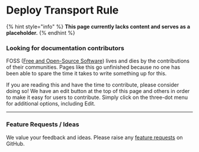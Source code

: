 # Deploy Transport Rule

{% hint style="info" %}
**This page currently lacks content and serves as a placeholder.**
{% endhint %}

### **Looking for documentation contributors**

FOSS ([Free and Open-Source Software](https://en.wikipedia.org/wiki/Free_and_open-source_software)) lives and dies by the contributions of their communities. Pages like this go unfinished because no one has been able to spare the time it takes to write something up for this.

If you are reading this and have the time to contribute, please consider doing so! We have an edit button at the top of this page and others in order to make it easy for users to contribute. Simply click on the three-dot menu for additional options, including Edit.

***

### Feature Requests / Ideas

We value your feedback and ideas. Please raise any [feature requests](https://github.com/KelvinTegelaar/CIPP/issues/new?assignees=\&labels=enhancement%2Cno-priority\&projects=\&template=feature.yml\&title=%5BFeature+Request%5D%3A+) on GitHub.
